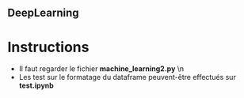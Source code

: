 ## DeepLearning

# Instructions
- Il faut regarder le fichier **machine_learning2.py** \n
- Les test sur le formatage du dataframe peuvent-être effectués sur **test.ipynb**
